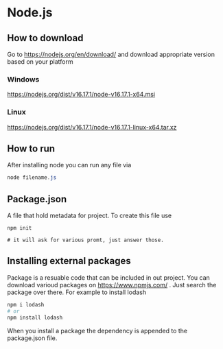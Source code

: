 # Node.js

## How to download

Go to https://nodejs.org/en/download/ and download appropriate version based on your platform

### Windows
https://nodejs.org/dist/v16.17.1/node-v16.17.1-x64.msi

### Linux
https://nodejs.org/dist/v16.17.1/node-v16.17.1-linux-x64.tar.xz


## How to run

After installing node you can run any file via

```powershell
node filename.js
```

## Package.json

A file that hold metadata for project. To create this file use 

```
npm init

# it will ask for various promt, just answer those.
```

## Installing external packages

Package is a resuable code that can be included in out project. You can download varioud packages on https://www.npmjs.com/ . Just search the package over there. For example to install lodash

```bash
npm i lodash
# or
npm install lodash
```

When you install a package the dependency is appended to the package.json file.
